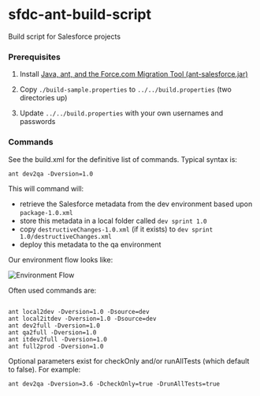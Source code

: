 # sfdc-ant-build-script
Build script for Salesforce projects

### Prerequisites

1. Install [Java, ant, and the Force.com Migration Tool (ant-salesforce.jar)]( https://resources.docs.salesforce.com/sfdc/pdf/salesforce_migration_guide.pdf)

2. Copy ```./build-sample.properties``` to ```../../build.properties``` (two directories up)

3. Update ```../../build.properties``` with your own usernames and passwords

### Commands

See the build.xml for the definitive list of commands.  Typical syntax is:

 ```
 ant dev2qa -Dversion=1.0
 ```

This will command will:
- retrieve the Salesforce metadata from the dev environment based upon ```package-1.0.xml```
- store this metadata in a local folder called  ```dev sprint 1.0```
- copy ```destructiveChanges-1.0.xml``` (if it exists) to ```dev sprint 1.0/destructiveChanges.xml```
- deploy this metadata to the qa environment

Our environment flow looks like:

![Environment Flow](http://drive.google.com/uc?export=view&id=0Bz-xKipcMk3xZ2xjMXE3Ykh6Q2M)

Often used commands are:

 ```

ant local2dev -Dversion=1.0 -Dsource=dev
ant local2itdev -Dversion=1.0 -Dsource=dev
ant dev2full -Dversion=1.0
ant qa2full -Dversion=1.0
ant itdev2full -Dversion=1.0
ant full2prod -Dversion=1.0
 ```

Optional parameters exist for checkOnly and/or runAllTests (which default to false).  For example:

 ```
 ant dev2qa -Dversion=3.6 -DcheckOnly=true -DrunAllTests=true
 ```

